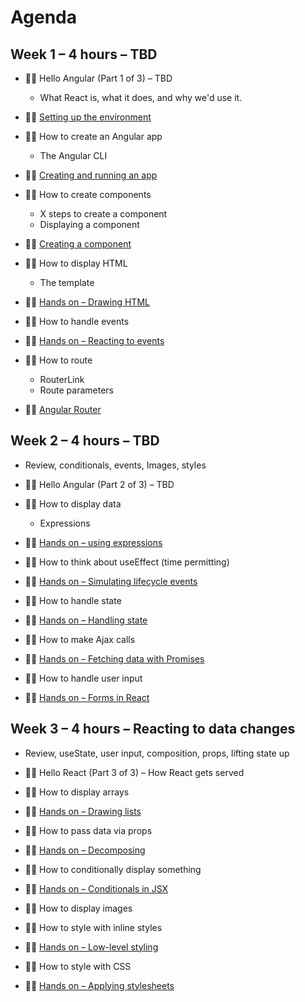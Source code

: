 # Agenda

## Week 1 – 4 hours – TBD
- 🧑‍🔬 Hello Angular (Part 1 of 3) – TBD
  - What React is, what it does, and why we'd use it.
- 🧑‍💻 [Setting up the environment](labs/1.1.Setting%20up%20the%20environment)

- 🧑‍🔬 How to create an Angular app
  - The Angular CLI
- 🧑‍💻 [Creating and running an app](labs/1.2%20Creating%20and%20running%20an%20app)

- 🧑‍🔬 How to create components
  - X steps to create a component
  - Displaying a component
- 🧑‍💻 [Creating a component](labs/1.3%20Creating%20a%20component/)

- 🧑‍🔬 How to display HTML
  - The template
- 🧑‍💻 [Hands on – Drawing HTML](labs/1.4%20Drawing%20HTML/)

- 🧑‍🔬 How to handle events
- 🧑‍💻 [Hands on – Reacting to events](labs/2.6%20Events/)

- 🧑‍🔬 How to route
  - RouterLink
  - Route parameters
- 🧑‍💻 [Angular Router](labs/1.5%20Angular%20Router/)

## Week 2 – 4 hours – TBD
- Review, conditionals, events, Images, styles

- 🧑‍🔬 Hello Angular (Part 2 of 3) – TBD

- 🧑‍🔬 How to display data
  - Expressions
- 🧑‍💻 [Hands on – using expressions](labs/1.6%20Using%20expressions/)

- 🧑‍🔬 How to think about useEffect (time permitting)
- 🧑‍💻 [Hands on – Simulating lifecycle events](labs/2.1%20UseEffect/)

- 🧑‍🔬 How to handle state
- 🧑‍💻 [Hands on – Handling state](labs/2.2%20State/)

- 🧑‍🔬 How to make Ajax calls
- 🧑‍💻 [Hands on – Fetching data with Promises](labs/2.3%20Ajax/)

- 🧑‍🔬 How to handle user input
- 🧑‍💻 [Hands on – Forms in React](labs/2.4%20Forms/)


## Week 3 – 4 hours – Reacting to data changes
- Review, useState, user input, composition, props, lifting state up

- 🧑‍🔬 Hello React (Part 3 of 3) – How React gets served

- 🧑‍🔬 How to display arrays
- 🧑‍💻 [Hands on – Drawing lists](labs/2.5%20Drawing%20lists/)

- 🧑‍🔬 How to pass data via props
- 🧑‍💻 [Hands on – Decomposing](labs/3.1%20Props/)

- 🧑‍🔬 How to conditionally display something
- 🧑‍💻 [Hands on – Conditionals in JSX](labs/3.2%20Conditionals%20in%20JSX/)

- 🧑‍🔬 How to display images

- 🧑‍🔬 How to style with inline styles
- 🧑‍💻 [Hands on – Low-level styling](labs/3.4%20Styling%20within%20components/)

- 🧑‍🔬 How to style with CSS
- 🧑‍💻 [Hands on – Applying stylesheets](labs/3.5%20Styling%20with%20CSS/)
